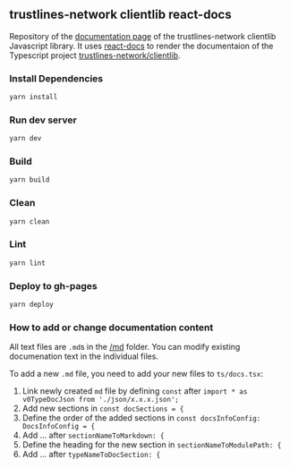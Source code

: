 ## trustlines-network clientlib react-docs

Repository of the [documentation page](https://trustlines-protocol.github.io/clientlib-docs/) of the trustlines-network clientlib Javascript library. It uses [react-docs](https://github.com/0xProject/0x-monorepo/tree/development/packages/react-docs) to render the documentaion of the Typescript project [trustlines-network/clientlib](https://github.com/trustlines-network/clientlib).

### Install Dependencies

```bash
yarn install
```

### Run dev server

```bash
yarn dev
```

### Build

```bash
yarn build
```

### Clean

```bash
yarn clean
```

### Lint

```bash
yarn lint
```

### Deploy to gh-pages

```bash
yarn deploy
```

### How to add or change documentation content

All text files are `.md`s in the [/md](https://github.com/trustlines-network/clientlib-docs/tree/master/md) folder. You can modify existing documenation text in the individual files.

To add a new `.md` file, you need to add your new files to `ts/docs.tsx`:

1. Link newly created `md` file by defining `const` after `import * as v0TypeDocJson from './json/x.x.x.json';`
2. Add new sections in `const docSections = {`
3. Define the order of the added sections in `const docsInfoConfig: DocsInfoConfig = {`
4. Add ... after `sectionNameToMarkdown: {`
5. Define the heading for the new section in `sectionNameToModulePath: {`
6. Add ... after `typeNameToDocSection: {`


